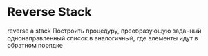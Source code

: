 # Reverse Stack
reverse a stack
Построить процедуру, преобразующую заданный однонаправленный список в аналогичный, где элементы идут в обратном порядке

